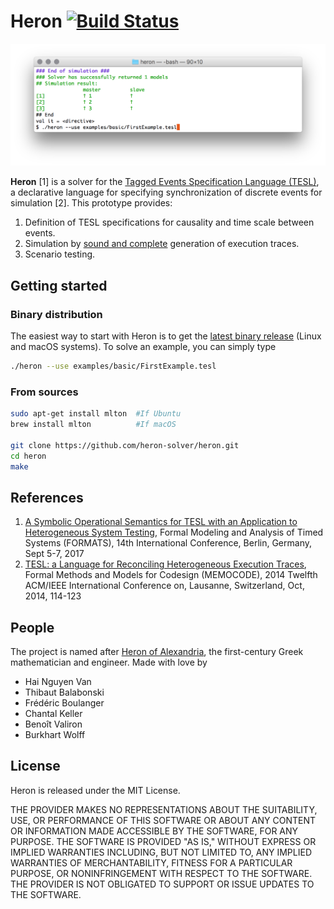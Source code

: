 Heron [![Build Status](https://travis-ci.org/heron-solver/heron.svg?branch=master)](https://travis-ci.org/heron-solver/heron)
===================

![Running on FirstExample.tesl](doc/FirstExample.png "Running on FirstExample.tesl")

**Heron** [1] is a solver for the [Tagged Events Specification Language (TESL)](http://wwwdi.supelec.fr/software/TESL/), a declarative language for specifying synchronization of discrete events for simulation [2]. This prototype provides:

 1. Definition of TESL specifications for causality and time scale between events.
 2. Simulation by [sound and complete](https://github.com/heron-solver/hygge) generation of execution traces.
 3. Scenario testing.


Getting started
-------------------
### Binary distribution
The easiest way to start with Heron is to get the [latest binary release](https://github.com/EmptyStackExn/heron/releases/latest) (Linux and macOS systems). To solve an example, you can simply type
```bash
./heron --use examples/basic/FirstExample.tesl
```

### From sources
```bash
sudo apt-get install mlton  #If Ubuntu
brew install mlton          #If macOS

git clone https://github.com/heron-solver/heron.git
cd heron
make
```

References
-------------------

 1. [A Symbolic Operational Semantics for TESL with an Application to Heterogeneous System Testing](https://hal-centralesupelec.archives-ouvertes.fr/hal-01583815v1), Formal Modeling and Analysis of Timed Systems (FORMATS), 14th International Conference, Berlin, Germany, Sept 5-7, 2017
 2. [TESL: a Language for Reconciling Heterogeneous Execution Traces](https://tel.archives-ouvertes.fr/SUP_E3S/hal-01100179v1), Formal Methods and Models for Codesign (MEMOCODE), 2014 Twelfth ACM/IEEE International Conference on, Lausanne, Switzerland, Oct, 2014, 114-123

People
-------------------

The project is named after [Heron of Alexandria](http://www-history.mcs.st-andrews.ac.uk/Biographies/Heron.html), the first-century Greek mathematician and engineer. Made with love by

 - Hai Nguyen Van
 - Thibaut Balabonski
 - Frédéric Boulanger
 - Chantal Keller
 - Benoît Valiron
 - Burkhart Wolff

License
-------------------

Heron is released under the MIT License.

THE PROVIDER MAKES NO REPRESENTATIONS ABOUT THE SUITABILITY, USE, OR PERFORMANCE OF THIS SOFTWARE OR ABOUT ANY CONTENT OR INFORMATION MADE ACCESSIBLE BY THE SOFTWARE, FOR ANY PURPOSE. THE SOFTWARE IS PROVIDED "AS IS," WITHOUT EXPRESS OR IMPLIED WARRANTIES INCLUDING, BUT NOT LIMITED TO, ANY IMPLIED WARRANTIES OF MERCHANTABILITY, FITNESS FOR A PARTICULAR PURPOSE, OR NONINFRINGEMENT WITH RESPECT TO THE SOFTWARE. THE PROVIDER IS NOT OBLIGATED TO SUPPORT OR ISSUE UPDATES TO THE SOFTWARE.
